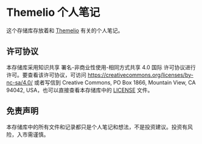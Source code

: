 # Themelio 个人笔记

这个存储库存放着和 [Themelio] 有关的个人笔记。

## 许可协议

本存储库采用知识共享 署名-非商业性使用-相同方式共享 4.0 国际 许可协议进行许可。要查看该许可协议，可访问 <https://creativecommons.org/licenses/by-nc-sa/4.0/> 或者写信到 Creative Commons, PO Box 1866, Mountain View, CA 94042, USA，也可以直接查看本存储库中的 [LICENSE] 文件。

## 免责声明

本存储库中的所有文件和记录都只是个人笔记和想法，不是投资建议。投资有风险，入市需谨慎。

<!-- Links -->

[Themelio]: https://themelio.org/ (Themelio 官网)

[LICENSE]: https://github.com/ArtoriaShirou/Themelio-Personal-Notes/blob/main/LICENSE (CC BY-NC-SA 4.0 LICENSE 文件)
